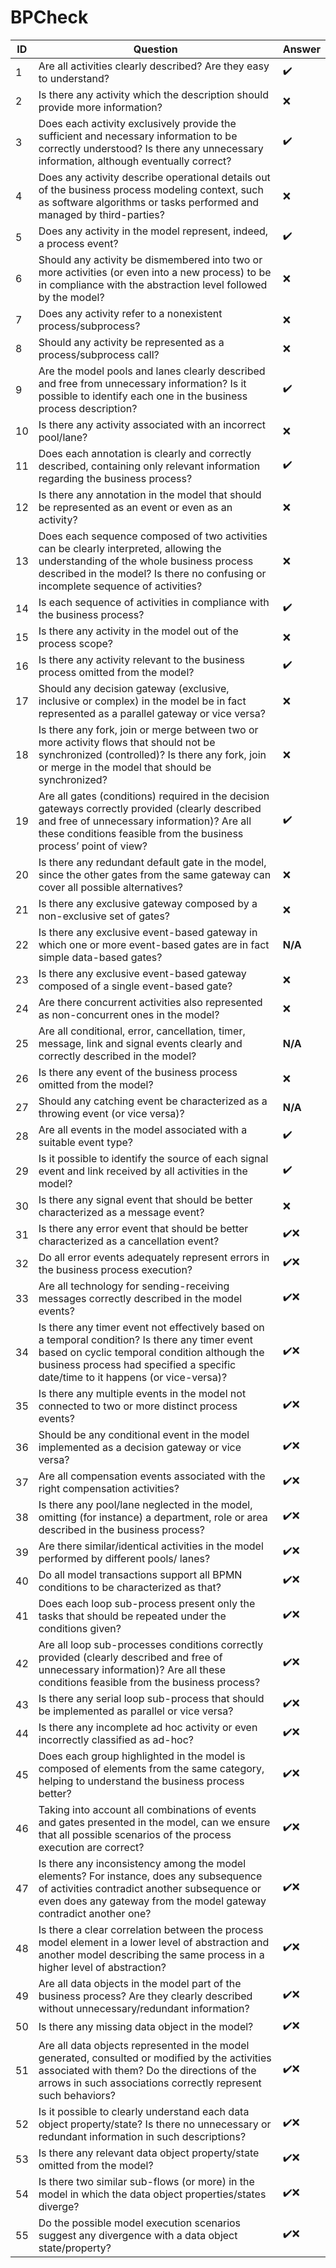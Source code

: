 # BPCheck
| ID | Question | Answer |
| - | - | - |
| 1 | Are all activities clearly described? Are they easy to understand? | ✔️ |
| 2 | Is there any activity which the description should provide more information? | ❌ |
| 3 | Does each activity exclusively provide the sufficient and necessary information to be correctly understood? Is there any unnecessary information, although eventually correct? | ✔️ |
| 4 | Does any activity describe operational details out of the business process modeling context, such as software algorithms or tasks performed and managed by third-parties? | ❌ |
| 5 | Does any activity in the model represent, indeed, a process event? | ✔️ |
| 6 | Should any activity be dismembered into two or more activities (or even into a new process) to be in compliance with the abstraction level followed by the model? | ❌ |
| 7 | Does any activity refer to a nonexistent process/subprocess? | ❌ |
| 8 | Should any activity be represented as a process/subprocess call? | ❌ |
| 9 | Are the model pools and lanes clearly described and free from unnecessary information? Is it possible to identify each one in the business process description? | ✔️ |
| 10 | Is there any activity associated with an incorrect pool/lane? | ❌ |
| 11 | Does each annotation is clearly and correctly described, containing only relevant information regarding the business process? | ✔️ |
| 12 | Is there any annotation in the model that should be represented as an event or even as an activity? | ❌ |
| 13  | Does each sequence composed of two activities can be clearly interpreted, allowing the understanding of the whole business process described in the model? Is there no confusing or incomplete sequence of activities? | ❌ |
| 14  | Is each sequence of activities in compliance with the business process? | ✔️ |
| 15  | Is there any activity in the model out of the process scope? | ❌ |
| 16  | Is there any activity relevant to the business process omitted from the model? | ✔️ |
| 17  | Should any decision gateway (exclusive, inclusive or complex) in the model be in fact represented as a parallel gateway or vice versa? | ❌ |
| 18  | Is there any fork, join or merge between two or more activity flows that should not be synchronized (controlled)? Is there any fork, join or merge in the model that should be synchronized? | ❌ |
| 19  | Are all gates (conditions) required in the decision gateways correctly provided (clearly described and free of unnecessary information)? Are all these conditions feasible from the business process’ point of view? | ✔️ |
| 20  | Is there any redundant default gate in the model, since the other gates from the same gateway can cover all possible alternatives? | ❌ |
| 21  | Is there any exclusive gateway composed by a non-exclusive set of gates? | ❌ |
| 22  | Is there any exclusive event-based gateway in which one or more event-based gates are in fact simple data-based gates? | **N/A** |
| 23  | Is there any exclusive event-based gateway composed of a single event-based gate? | ❌ |
| 24  | Are there concurrent activities also represented as non-concurrent ones in the model? | ❌ |
| 25  | Are all conditional, error, cancellation, timer, message, link and signal events clearly and correctly described in the model? | **N/A** |
| 26  | Is there any event of the business process omitted from the model? | ❌ |
| 27  | Should any catching event be characterized as a throwing event (or vice versa)? | **N/A** |
| 28  | Are all events in the model associated with a suitable event type? | ✔️ |
| 29  | Is it possible to identify the source of each signal event and link received by all activities in the model? | ✔️ |
| 30  | Is there any signal event that should be better characterized as a message event? | ❌ |
| 31 |  Is there any error event that should be better characterized as a cancellation event? | ✔️❌ |
| 32 |  Do all error events adequately represent errors in the business process execution? | ✔️❌ |
| 33  | Are all technology for sending-receiving messages correctly described in the model events? | ✔️❌ |
| 34  | Is there any timer event not effectively based on a temporal condition? Is there any timer event based on cyclic temporal condition although the business process had specified a specific date/time to it happens (or vice-versa)? | ✔️❌ |
| 35  | Is there any multiple events in the model not connected to two or more distinct process events? | ✔️❌ |
| 36  | Should be any conditional event in the model implemented as a decision gateway or vice versa? | ✔️❌ |
| 37 |  Are all compensation events associated with the right compensation activities? | ✔️❌ |
| 38  | Is there any pool/lane neglected in the model, omitting (for instance) a department, role or area described in the business process? | ✔️❌ |
| 39  |Are there similar/identical activities in the model performed by different pools/ lanes?| ✔️❌ |
| 40 | Do all model transactions support all BPMN conditions to be characterized as that?| ✔️❌ |
| 41 | Does each loop sub-process present only the tasks that should be repeated under the conditions given?| ✔️❌ |
| 42 | Are all loop sub-processes conditions correctly provided (clearly described and free of unnecessary information)? Are all these conditions feasible from the business process?| ✔️❌ |
| 43 | Is there any serial loop sub-process that should be implemented as parallel or vice versa?| ✔️❌ |
| 44 | Is there any incomplete ad hoc activity or even incorrectly classified as ad-hoc?| ✔️❌ |
| 45 | Does each group highlighted in the model is composed of elements from the same category, helping to understand the business process better?| ✔️❌ |
| 46  |Taking into account all combinations of events and gates presented in the model, can we ensure that all possible scenarios of the process execution are correct?| ✔️❌ |
| 47  |Is there any inconsistency among the model elements? For instance, does any subsequence of activities contradict another subsequence or even does any gateway from the model gateway contradict another one?| ✔️❌ |
| 48  |Is there a clear correlation between the process model element in a lower level of abstraction and another model describing the same process in a higher level of abstraction?| ✔️❌ |
| 49  |Are all data objects in the model part of the business process? Are they clearly described without unnecessary/redundant information?| ✔️❌ |
| 50  |Is there any missing data object in the model?| ✔️❌ |
| 51  |Are all data objects represented in the model generated, consulted or modified by the activities associated with them? Do the directions of the arrows in such associations correctly represent such behaviors?| ✔️❌ |
| 52  |Is it possible to clearly understand each data object property/state? Is there no unnecessary or redundant information in such descriptions?| ✔️❌ |
| 53  |Is there any relevant data object property/state omitted from the model?| ✔️❌ |
| 54  |Is there two similar sub-flows (or more) in the model in which the data object properties/states diverge?| ✔️❌ |
| 55  |Do the possible model execution scenarios suggest any divergence with a data object state/property?| ✔️❌ |
